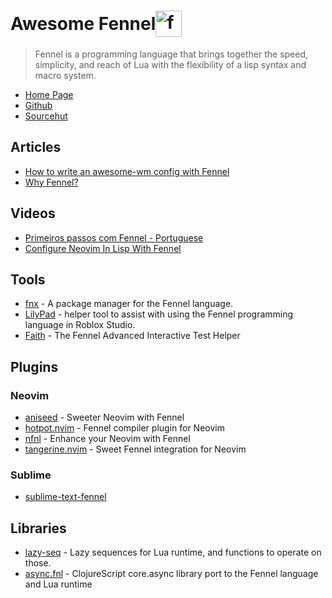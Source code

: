 <h1 style="display: flex; align-items: center;">
  Awesome Fennel
  <img alt="fennel logo" src="https://github.com/adelarsq/awesome-fennel/assets/430272/64a40305-5195-4073-bfd3-f61d629d1279" style="width: 1.5em; height: 1.5em; margin-right: 0.5em;">
</h1>

> Fennel is a programming language that brings together the speed, simplicity, and reach of Lua with the flexibility of a lisp syntax and macro system.

- [Home Page](https://fennel-lang.org)
- [Github](https://github.com/bakpakin/Fennel)
- [Sourcehut](https://sr.ht/~technomancy/fennel)

## Articles

- [How to write an awesome-wm config with Fennel](https://gist.github.com/christoph-frick/d3949076ffc8d23e9350d3ea3b6e00cb)
- [Why Fennel?](https://github.com/nyoom-engineering/nyoom.nvim/blob/main/docs/faq.md#why-fennel)

## Videos

- [Primeiros passos com Fennel - Portuguese](https://www.youtube.com/watch?v=sLWhx3kuxVI&list=PL61kTUcYddBMCrnry2X1gTIguAGjeyHRZ)
- [Configure Neovim In Lisp With Fennel](https://www.youtube.com/watch?v=VC1DhAoRSpg)

## Tools

- [fnx](https://github.com/gbaptista/fnx) - A package manager for the Fennel language.
- [LilyPad](https://github.com/Lets-Learn-Lua/LilyPad) - helper tool to assist with using the Fennel programming language in Roblox Studio.
- [Faith](https://git.sr.ht/~technomancy/faith) - The Fennel Advanced Interactive Test Helper

## Plugins

### Neovim

- [aniseed](https://github.com/Olical/aniseed) - Sweeter Neovim with Fennel
- [hotpot.nvim](https://github.com/rktjmp/hotpot.nvim) - Fennel compiler plugin for Neovim
- [nfnl](https://github.com/Olical/nfnl) - Enhance your Neovim with Fennel
- [tangerine.nvim](https://github.com/udayvir-singh/tangerine.nvim) - Sweet Fennel integration for Neovim

### Sublime

- [sublime-text-fennel](https://github.com/gbaptista/sublime-text-fennel)

## Libraries

- [lazy-seq](https://github.com/andreyorst/lazy-seq) - Lazy sequences for Lua runtime, and functions to operate on those.
- [async.fnl](https://gitlab.com/andreyorst/async.fnl) - ClojureScript core.async library port to the Fennel language and Lua runtime

